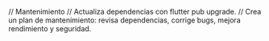 // Mantenimiento
// Actualiza dependencias con flutter pub upgrade.
// Crea un plan de mantenimiento: revisa dependencias, corrige bugs, mejora rendimiento y seguridad.
